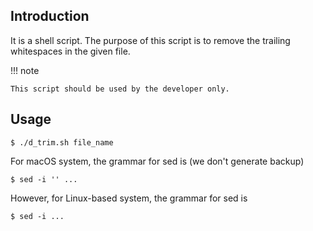 ## Introduction

It is a shell script. The purpose of this script is to remove the trailing whitespaces in the given file.

!!! note

    This script should be used by the developer only.

## Usage

```shell
$ ./d_trim.sh file_name
```

For macOS system, the grammar for sed is (we don't generate backup)

```text
$ sed -i '' ...
```

However, for Linux-based system, the grammar for sed is

```text
$ sed -i ...
```
